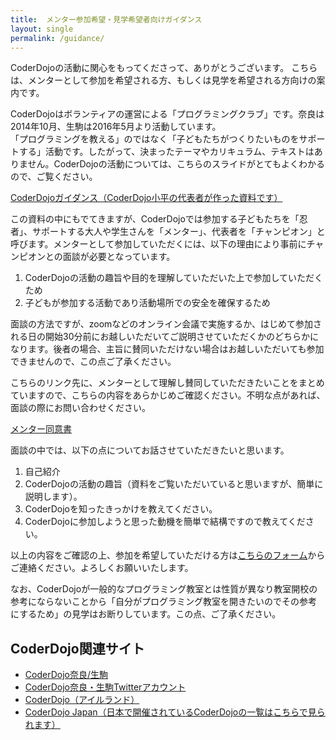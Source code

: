 ```yaml
---
title:  メンター参加希望・見学希望者向けガイダンス
layout: single
permalink: /guidance/
---
```

CoderDojoの活動に関心をもってくださって、ありがとうございます。
こちらは、メンターとして参加を希望される方、もしくは見学を希望される方向けの案内です。

CoderDojoはボランティアの運営による「プログラミングクラブ」です。奈良は2014年10月、生駒は2016年5月より活動しています。  
「プログラミングを教える」のではなく「子どもたちがつくりたいものをサポートする」活動です。したがって、決まったテーマやカリキュラム、テキストはありません。CoderDojoの活動については、こちらのスライドがとてもよくわかるので、ご覧ください。

[CoderDojoガイダンス（CoderDojo小平の代表者が作った資料です）](https://docs.google.com/presentation/d/1ccmwavHJS4WXdJdjB0TT7j4sWckW6W-gV7I6q-I_LVU/edit#slide=id.p)

この資料の中にもでてきますが、CoderDojoでは参加する子どもたちを「忍者」、サポートする大人や学生さんを「メンター」、代表者を「チャンピオン」と呼びます。メンターとして参加していただくには、以下の理由により事前にチャンピオンとの面談が必要となっています。

1. CoderDojoの活動の趣旨や目的を理解していただいた上で参加していただくため
2. 子どもが参加する活動であり活動場所での安全を確保するため

面談の方法ですが、zoomなどのオンライン会議で実施するか、はじめて参加される日の開始30分前にお越しいただいてご説明させていただくかのどちらかになります。後者の場合、主旨に賛同いただけない場合はお越しいただいても参加できませんので、この点ご了承ください。

こちらのリンク先に、メンターとして理解し賛同していただきたいことをまとめていますので、こちらの内容をあらかじめご確認ください。不明な点があれば、面談の際にお問い合わせください。

[メンター同意書](https://github.com/coderdojo-nara-ikoma/document/blob/master/MentorAgreement.md)

面談の中では、以下の点についてお話させていただきたいと思います。

1. 自己紹介
1. CoderDojoの活動の趣旨（資料をご覧いただいていると思いますが、簡単に説明します）。
1. CoderDojoを知ったきっかけを教えてください。
1. CoderDojoに参加しようと思った動機を簡単で結構ですので教えてください。

以上の内容をご確認の上、参加を希望していただける方は[こちらのフォーム](https://docs.google.com/forms/d/e/1FAIpQLSe-jYF2vMdsfK-8EU_VHB3WiHUjU5Edytf90g8h8avQFuuTsg/viewform)からご連絡ください。よろしくお願いいたします。

なお、CoderDojoが一般的なプログラミング教室とは性質が異なり教室開校の参考にならないことから「自分がプログラミング教室を開きたいのでその参考にするため」の見学はお断りしています。この点、ご了承ください。

## CoderDojo関連サイト

- [CoderDojo奈良/生駒](https://coderdojo-nara-ikoma.connpass.com/)
- [CoderDojo奈良・生駒Twitterアカウント](https://twitter.com/CoderDojonara)
- [CoderDojo（アイルランド）](http://www.coderdojo.com/)
- [CoderDojo Japan（日本で開催されているCoderDojoの一覧はこちらで見られます）](http://www.coderdojo.jp/)
